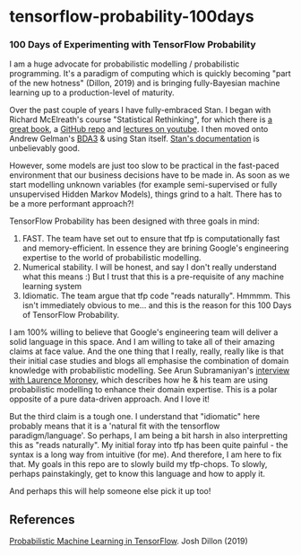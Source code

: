 # tensorflow-probability-100days
### 100 Days of Experimenting with TensorFlow Probability  

I am a huge advocate for probabilistic modelling / probabilistic programming. It's a paradigm of computing which is quickly becoming "part of the new hotness" (Dillon, 2019) and is bringing fully-Bayesian machine learning up to a production-level of maturity. 

Over the past couple of years I have fully-embraced Stan. I began with Richard McElreath's course "Statistical Rethinking", for which there is [a great book](https://www.amazon.com/Statistical-Rethinking-Bayesian-Examples-Chapman/dp/1482253445), a [GitHub repo](https://github.com/rmcelreath/rethinking) and [lectures on youtube](https://www.youtube.com/watch?v=4WVelCswXo4). I then moved onto Andrew Gelman's [BDA3](https://www.amazon.com/Bayesian-Analysis-Chapman-Statistical-Science/dp/1439840954/ref=sr_1_1?keywords=bda3&qid=1570056118&s=books&sr=1-1) & using Stan itself. [Stan's documentation](https://mc-stan.org/docs/2_18/stan-users-guide/index.html) is unbelievably good.

However, some models are just too slow to be practical in the fast-paced environment that our business decisions have to be made in. As soon as we start modelling unknown variables (for example semi-supervised or fully unsupervised Hidden Markov Models), things grind to a halt. There has to be a more performant approach?!

TensorFlow Probability has been designed with three goals in mind:

  1. FAST. The team have set out to ensure that tfp is computationally fast and memory-efficient. In essence they are brining Google's engineering expertise to the world of probabilistic modelling.  
  2. Numerical stability. I will be honest, and say I don't really understand what this means :) But I trust that this is a pre-requisite of any machine learning system  
  3. Idiomatic. The team argue that tfp code "reads naturally". Hmmmm. This isn't immediately obvious to me... and this is the reason for this 100 Days of TensorFlow Probability.  
  
I am 100% willing to believe that Google's engineering team will deliver a solid language in this space. And I am willing to take all of their amazing claims at face value. And the one thing that I really, really, really like is that their initial case studies and blogs all emphasise the combination of domain knowledge with probabilistic modelling. See Arun Subramaniyan's [interview with Laurence Moroney](https://www.youtube.com/watch?v=ngFU7Rwl76g), which describes how he & his team are using probabilistic modelling to enhance their domain expertise. This is a polar opposite of a pure data-driven approach. And I love it!

But the third claim is a tough one. I understand that "idiomatic" here probably means that it is a 'natural fit with the tensorflow paradigm/language'. So perhaps, I am being a bit harsh in also interpretting this as "reads naturally". My initial foray into tfp has been quite painful - the syntax is a long way from intuitive (for me). And therefore, I am here to fix that. My goals in this repo are to slowly build my tfp-chops. To slowly, perhaps painstakingly, get to know this language and how to apply it.

And perhaps this will help someone else pick it up too!



## References

[Probabilistic Machine Learning in TensorFlow](https://www.youtube.com/watch?v=BjUkL8DFH5Q&t=4s). Josh Dillon (2019)
